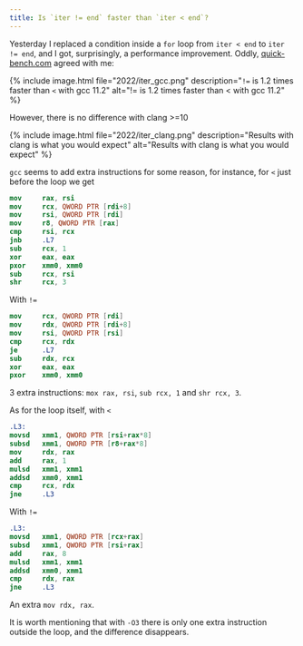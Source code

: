 ```yaml
---
title: Is `iter != end` faster than `iter < end`?
---
```


Yesterday I replaced a condition inside a `for` loop from `iter < end`
to `iter != end`, and I got, surprisingly, a performance improvement.
Oddly, [quick-bench.com](https://quick-bench.com) agreed with me:

{% include image.html file="2022/iter_gcc.png"
    description="<code>!=</code> is 1.2 times faster than <code>&lt;</code> with gcc 11.2"
    alt="!= is 1.2 times faster than < with gcc 11.2"
%}

However, there is no difference with clang >=10

{% include image.html file="2022/iter_clang.png"
    description="Results with clang is what you would expect"
    alt="Results with clang is what you would expect"
%}

`gcc` seems to add extra instructions for some reason, for instance,
for `<` just before the loop we get

```nasm
mov     rax, rsi
mov     rcx, QWORD PTR [rdi+8]
mov     rsi, QWORD PTR [rdi]
mov     r8, QWORD PTR [rax]
cmp     rsi, rcx
jnb     .L7
sub     rcx, 1
xor     eax, eax
pxor    xmm0, xmm0
sub     rcx, rsi
shr     rcx, 3
```

With `!=`

```nasm
mov     rcx, QWORD PTR [rdi]
mov     rdx, QWORD PTR [rdi+8]
mov     rsi, QWORD PTR [rsi]
cmp     rcx, rdx
je      .L7
sub     rdx, rcx
xor     eax, eax
pxor    xmm0, xmm0
```

3 extra instructions:  `mox rax, rsi`, `sub rcx, 1` and `shr rcx, 3`.

As for the loop itself, with `<`

```nasm
.L3:
movsd   xmm1, QWORD PTR [rsi+rax*8]
subsd   xmm1, QWORD PTR [r8+rax*8]
mov     rdx, rax
add     rax, 1
mulsd   xmm1, xmm1
addsd   xmm0, xmm1
cmp     rcx, rdx
jne     .L3
```

With `!=`

```nasm
.L3:
movsd   xmm1, QWORD PTR [rcx+rax]
subsd   xmm1, QWORD PTR [rsi+rax]
add     rax, 8
mulsd   xmm1, xmm1
addsd   xmm0, xmm1
cmp     rdx, rax
jne     .L3
```

An extra `mov rdx, rax`.

It is worth mentioning that with `-O3` there is only one extra instruction
outside the loop, and the difference disappears.
